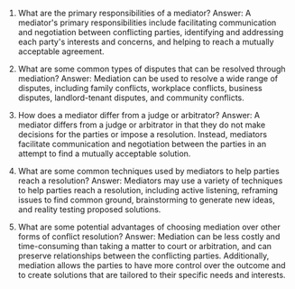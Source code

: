 

1. What are the primary responsibilities of a mediator?
Answer: A mediator's primary responsibilities include facilitating communication and negotiation between conflicting parties, identifying and addressing each party's interests and concerns, and helping to reach a mutually acceptable agreement.

2. What are some common types of disputes that can be resolved through mediation?
Answer: Mediation can be used to resolve a wide range of disputes, including family conflicts, workplace conflicts, business disputes, landlord-tenant disputes, and community conflicts.

3. How does a mediator differ from a judge or arbitrator?
Answer: A mediator differs from a judge or arbitrator in that they do not make decisions for the parties or impose a resolution. Instead, mediators facilitate communication and negotiation between the parties in an attempt to find a mutually acceptable solution.

4. What are some common techniques used by mediators to help parties reach a resolution?
Answer: Mediators may use a variety of techniques to help parties reach a resolution, including active listening, reframing issues to find common ground, brainstorming to generate new ideas, and reality testing proposed solutions.

5. What are some potential advantages of choosing mediation over other forms of conflict resolution?
Answer: Mediation can be less costly and time-consuming than taking a matter to court or arbitration, and can preserve relationships between the conflicting parties. Additionally, mediation allows the parties to have more control over the outcome and to create solutions that are tailored to their specific needs and interests.